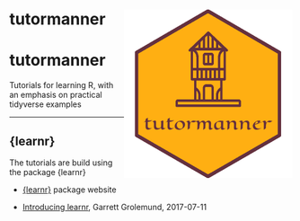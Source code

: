 tutormanner <img src="hex_sticker/tutormanner_hex.png" align="right" width="300"/>
==========================================================

# tutormanner
Tutorials for learning R, with an emphasis on practical tidyverse examples


***

## {learnr}

The tutorials are build using the package {learnr}

* [{learnr}](https://rstudio.github.io/learnr/) package website

* [Introducing learnr](https://blog.rstudio.com/2017/07/11/introducing-learnr/), Garrett Grolemund, 2017-07-11


